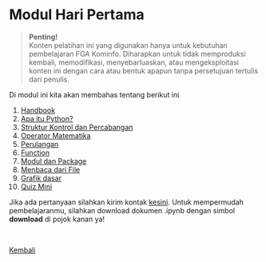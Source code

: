 <h1>Modul Hari Pertama</h1>

>**Penting!**</br>Konten pelatihan ini yang digunakan hanya untuk kebutuhan pembelajaran FGA Kominfo. Diharapkan untuk tidak memproduksi kembali, memodifikasi, menyebarluaskan, atau mengeksploitasi konten ini dengan cara atau bentuk apapun tanpa persetujuan tertulis dari penulis.

<p>Di modul ini kita akan membahas tentang berikut ini</p>
<ol>
    <li><a href="https://github.com/AbelKristanto/kominfofgabatch2/blob/main/day1/FGABatch2DAY1.pdf">Handbook</a></li>
    <li><a href="https://nbviewer.org/github/AbelKristanto/kominfofgabatch2/blob/73790f9418a7d5858b60d304737fcfea88584a51/day1/bagian1.ipynb">Apa itu Python?</a></li>
    <li><a href="https://nbviewer.org/github/AbelKristanto/kominfofgabatch2/blob/73790f9418a7d5858b60d304737fcfea88584a51/day1/bagian2.ipynb">Struktur Kontrol dan Percabangan</a></li>
    <li><a href="https://nbviewer.org/github/AbelKristanto/kominfofgabatch2/blob/73790f9418a7d5858b60d304737fcfea88584a51/day1/bagian3.ipynb">Operator Matematika</a></li>
    <li><a href="https://nbviewer.org/github/AbelKristanto/kominfofgabatch2/blob/73790f9418a7d5858b60d304737fcfea88584a51/day1/bagian4.ipynb">Perulangan</a></li>
    <li><a href="https://nbviewer.org/github/AbelKristanto/kominfofgabatch2/blob/73790f9418a7d5858b60d304737fcfea88584a51/day1/bagian5.ipynb">Function</a></li>
    <li><a href="https://nbviewer.org/github/AbelKristanto/kominfofgabatch2/blob/73790f9418a7d5858b60d304737fcfea88584a51/day1/bagian6.ipynb">Modul dan Package</a></li>
    <li><a href="https://nbviewer.org/github/AbelKristanto/kominfofgabatch2/blob/73790f9418a7d5858b60d304737fcfea88584a51/day1/bagian7.ipynb">Menbaca dari File</a></li>
    <li><a href="https://nbviewer.org/github/AbelKristanto/kominfofgabatch2/blob/73790f9418a7d5858b60d304737fcfea88584a51/day1/bagian8.ipynb">Grafik dasar</a></li>
    <li><a href="https://nbviewer.org/github/AbelKristanto/kominfofgabatch2/blob/73790f9418a7d5858b60d304737fcfea88584a51/day1/miniquiz.ipynb">Quiz Mini</a></li>
</ol>

Jika ada pertanyaan silahkan kirim kontak [kesini](https://id.linkedin.com/in/abelkristanto/in). Untuk mempermudah pembelajaranmu, silahkan download dokumen .ipynb dengan simbol <b>download</b> di pojok kanan ya!

</br>

[Kembali](https://github.com/AbelKristanto/kominfofgabatch2/blob/main/README.md)
